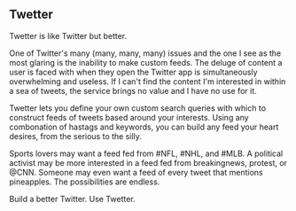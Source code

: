 ## Twetter

Twetter is like Twitter but better.

One of Twitter's many (many, many, many) issues and the one I see as the most glaring is the inability to make custom feeds.
The deluge of content a user is faced with when they open the Twitter app is simultaneously overwhelming and useless. If I 
can't find the content I'm interested in within a sea of tweets, the service brings no value and I have no use for it. 

Twetter lets you define your own custom search queries with which to construct feeds of tweets based around your interests. 
Using any combonation of hastags and keywords, you can build any feed your heart desires, from the serious to the silly.

Sports lovers may want a feed fed from #NFL, #NHL, and #MLB. A political activist may be more interested in a feed fed from breakingnews, protest, or @CNN. Someone may even want a feed of every tweet that mentions pineapples. The possibilities are
endless.

Build a better Twitter. Use Twetter.
